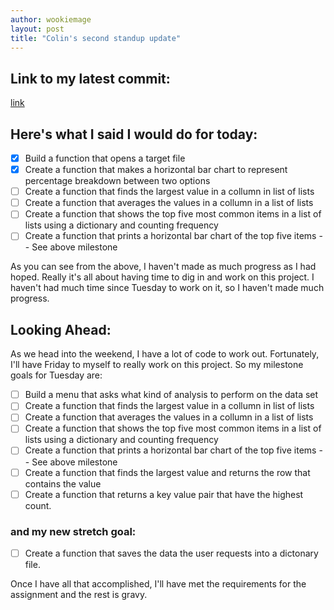 ```yaml
---
author: wookiemage
layout: post
title: "Colin's second standup update"
---
```

## Link to my latest commit:
[link](https://github.com/wookiemage/inls560-final-app/commit/e7c6deaa3578093d935b95be5a6c806d312a7a48 "Latest Commit 4-21")

  ## Here's what I said I would do for today:
- [x] Build a function that opens a target file
- [x] Create a function that makes a horizontal bar chart to represent percentage breakdown between two options
- [ ] Create a function that finds the largest value in a collumn in list of lists
- [ ] Create a function that averages the values in a collumn in a list of lists
- [ ] Create a function that shows the top five most common items in a list of lists using a dictionary and counting frequency
- [ ] Create a function that prints a horizontal bar chart of the top five items -- See above milestone

As you can see from the above, I haven't made as much progress as I had hoped. Really it's all about having time to dig in and work on this project. I haven't had much time since Tuesday to work on it, so I haven't made much progress.

## Looking Ahead:

As we head into the weekend, I have a lot of code to work out. Fortunately, I'll have Friday to myself to really work on this project. So my milestone goals for Tuesday are:

- [ ] Build a menu that asks what kind of analysis to perform on the data set
- [ ] Create a function that finds the largest value in a collumn in list of lists
- [ ] Create a function that averages the values in a collumn in a list of lists
- [ ] Create a function that shows the top five most common items in a list of lists using a dictionary and counting frequency
- [ ] Create a function that prints a horizontal bar chart of the top five items -- See above milestone
- [ ] Create a function that finds the largest value and returns the row that contains the value
- [ ] Create a function that returns a key value pair that have the highest count.

### and my new stretch goal:

- [ ] Create a function that saves the data the user requests into a dictonary file.

Once I have all that accomplished, I'll have met the requirements for the assignment and the rest is gravy. 
